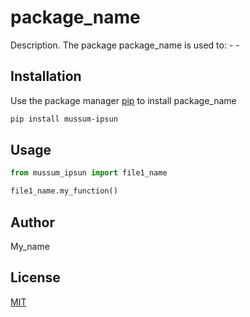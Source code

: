 # package_name

Description. 
The package package_name is used to:
	- 
	-

## Installation

Use the package manager [pip](https://pip.pypa.io/en/stable/) to install package_name

```bash
pip install mussum-ipsun
```

## Usage

```python
from mussum_ipsun import file1_name

file1_name.my_function()
```

## Author
My_name

## License
[MIT](https://choosealicense.com/licenses/mit/)